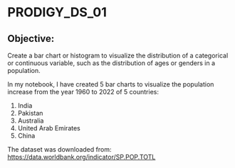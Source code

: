 # PRODIGY_DS_01
## Objective:
Create a bar chart or histogram to visualize the distribution of a categorical or continuous variable, such as the distribution of ages or genders in a population.

In my notebook, I have created 5 bar charts to visualize the population increase from the year 1960 to 2022 of 5 countries: 
1. India
2. Pakistan
3. Australia
4. United Arab Emirates
5. China

The dataset was downloaded from: https://data.worldbank.org/indicator/SP.POP.TOTL
